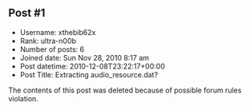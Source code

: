 ## Post #1
- Username: xthebib62x
- Rank: ultra-n00b
- Number of posts: 6
- Joined date: Sun Nov 28, 2010 8:17 am
- Post datetime: 2010-12-08T23:22:17+00:00
- Post Title: Extracting audio_resource.dat?

The contents of this post was deleted because of possible forum rules violation.
